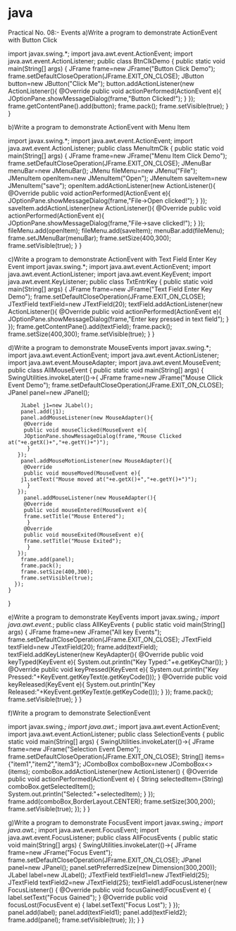 # java
Practical No. 08:- Events
a)Write a program to demonstrate ActionEvent with Button Click

import javax.swing.*;
import java.awt.event.ActionEvent;
import java.awt.event.ActionListener;
public class BtnClkDemo
{
	public static void main(String[] args)
	{
	   JFrame frame=new JFrame("Button Click Demo");
	   frame.setDefaultCloseOperation(JFrame.EXIT_ON_CLOSE);
	   JButton button=new JButton("Click Me");
	   button.addActionListener(new ActionListener(){
	    @Override
	    public void actionPerformed(ActionEvent e){
	      JOptionPane.showMessageDialog(frame,"Button Clicked!");
	      }
	     });
	   frame.getContentPane().add(button);
	   frame.pack();
	   frame.setVisible(true);
	}
}


b)Write a program to demonstrate ActionEvent with Menu Item

import javax.swing.*;
import java.awt.event.ActionEvent;
import java.awt.event.ActionListener;
public class MenuItmClk
{
	public static void main(String[] args)
	{
	   JFrame frame=new JFrame("Menu Item Click Demo");
	   frame.setDefaultCloseOperation(JFrame.EXIT_ON_CLOSE);
	   JMenuBar menuBar=new JMenuBar();
	   JMenu fileMenu=new JMenu("File");
	   JMenuItem openItem=new JMenuItem("Open");
	   JMenuItem saveItem=new JMenuItem("save");
	   openItem.addActionListener(new ActionListener(){
	    @Override
	    public void actionPerformed(ActionEvent e){
	      JOptionPane.showMessageDialog(frame,"File->Open clicked!");
	      }
	     });
	    saveItem.addActionListener(new ActionListener(){
	    @Override
	    public void actionPerformed(ActionEvent e){
	      JOptionPane.showMessageDialog(frame,"File->save clicked!");
	      }
	     });
	   fileMenu.add(openItem);
	    fileMenu.add(saveItem);
	   menuBar.add(fileMenu);
	   frame.setJMenuBar(menuBar);
	   frame.setSize(400,300);
	   frame.setVisible(true);
	}
}


c)Write a program to demonstrate ActionEvent with Text Field Enter Key Event
import javax.swing.*;
import java.awt.event.ActionEvent;
import java.awt.event.ActionListener;
import java.awt.event.KeyEvent;
import java.awt.event.KeyListener;
public class TxtEntrKey
{
	public static void main(String[] args)
	{
	   JFrame frame=new JFrame("Text Field Enter Key Demo");
	   frame.setDefaultCloseOperation(JFrame.EXIT_ON_CLOSE);
	   JTextField textField=new JTextField(20);
	   textField.addActionListener(new ActionListener(){
	      @Override
	    public void actionPerformed(ActionEvent e){
	      JOptionPane.showMessageDialog(frame,"Enter key pressed in text field");
	      }
	   });
	    frame.getContentPane().add(textField);
	    frame.pack();
	    frame.setSize(400,300);
	    frame.setVisible(true);
	}
}




d)Write a program to demonstrate MouseEvents
import javax.swing.*;
import java.awt.event.ActionEvent;
import java.awt.event.ActionListener;
import java.awt.event.MouseAdapter;
import java.awt.event.MouseEvent;
public class AllMouseEvent
{
	public static void main(String[] args)
	{
	  SwingUtilities.invokeLater(()->{
	    JFrame frame=new JFrame("Mouse Cllick Event Demo");
	   frame.setDefaultCloseOperation(JFrame.EXIT_ON_CLOSE);
	    JPanel panel=new JPanel();
	    
	    JLabel j1=new JLabel();
	    panel.add(j1);
	    panel.addMouseListener(new MouseAdapter(){
	     @Override
	     public void mouseClicked(MouseEvent e){
	     JOptionPane.showMessageDialog(frame,"Mouse Clicked at("+e.getX()+","+e.getY()+")");
	      }
	   });
	    panel.addMouseMotionListener(new MouseAdapter(){
	     @Override
	     public void mouseMoved(MouseEvent e){
	    j1.setText("Mouse moved at("+e.getX()+","+e.getY()+")");
	      }
	   });
	     panel.addMouseListener(new MouseAdapter(){
	     @Override
	     public void mouseEntered(MouseEvent e){
	     frame.setTitle("Mouse Entered");
	      }
	     @Override
	     public void mouseExited(MouseEvent e){
	     frame.setTitle("Mouse Exited");
	      }
	   });
	    frame.add(panel);
	    frame.pack();
	    frame.setSize(400,300);
	    frame.setVisible(true);
	  });
	}
}


e)Write a program to demonstrate KeyEvents
import javax.swing.*;
import java.awt.event.*;
public class AllKeyEvents
{
	public static void main(String[] args)
	{
	   JFrame frame=new JFrame("All key Events");
	   frame.setDefaultCloseOperation(JFrame.EXIT_ON_CLOSE);
	   JTextField textField=new JTextField(20);
	   frame.add(textField);
	   textField.addKeyListener(new KeyAdapter(){
	    @Override
	    public void keyTyped(KeyEvent e){
	     System.out.println("Key Typed:"+e.getKeyChar());
	    }
	    @Override
	    public void keyPressed(KeyEvent e){
	     System.out.println("Key Pressed:"+KeyEvent.getKeyText(e.getKeyCode()));
	    }
	    @Override
	    public void keyReleased(KeyEvent e){
	     System.out.println("Key Released:"+KeyEvent.getKeyText(e.getKeyCode()));
	    }
	   });
	   frame.pack();
	   frame.setVisible(true);
	}
}


f)Write a program to demonstrate SelectionEvent

import javax.swing.*;
import java.awt.*;
import java.awt.event.ActionEvent;
import java.awt.event.ActionListener;
public class SelectionEvents
{
	public static void main(String[] args)
	{
	   SwingUtilities.invokeLater(()->{
	   JFrame frame=new JFrame("Selection Event Demo");
	   frame.setDefaultCloseOperation(JFrame.EXIT_ON_CLOSE);
	   String[] items={"item1","item2","item3"};
	   JComboBox<String> comboBox=new JComboBox<>(items);
	   comboBox.addActionListener(new ActionListener()
	   {
		@Override
		public void actionPerformed(ActionEvent e)
		{
		 String selectedItem=(String) comboBox.getSelectedItem();
		 System.out.println("Selected:"+selectedItem);
		}
	    });
	    frame.add(comboBox,BorderLayout.CENTER);
	    frame.setSize(300,200);
	    frame.setVisible(true);
	   });
	}
}


g)Write a program to demonstrate FocusEvent
import javax.swing.*;
import java.awt.*;
import java.awt.event.FocusEvent;
import java.awt.event.FocusListener;
public class AllFocusEvents
{
	public static void main(String[] args)
	{
	   SwingUtilities.invokeLater(()->{
	   JFrame frame=new JFrame("Focus Event");
	   frame.setDefaultCloseOperation(JFrame.EXIT_ON_CLOSE);
	   JPanel panel=new JPanel();
	   panel.setPreferredSize(new Dimension(300,200));
	   JLabel label=new JLabel();
	   JTextField textField1=new JTextField(25);
	   JTextField textField2=new JTextField(25);
	   textField1.addFocusListener(new FocusListener()
	   {
	     @Override
	     public void focusGained(FocusEvent e)
	     {
		label.setText("Focus Gained");
	     }
	     @Override
	     public void focusLost(FocusEvent e)
	     {
		label.setText("Focus Lost");
	     }
	   });
	   panel.add(label);
	   panel.add(textField1);
	   panel.add(textField2);
	   frame.add(panel);
	   frame.setVisible(true);
	  });
	}
}
